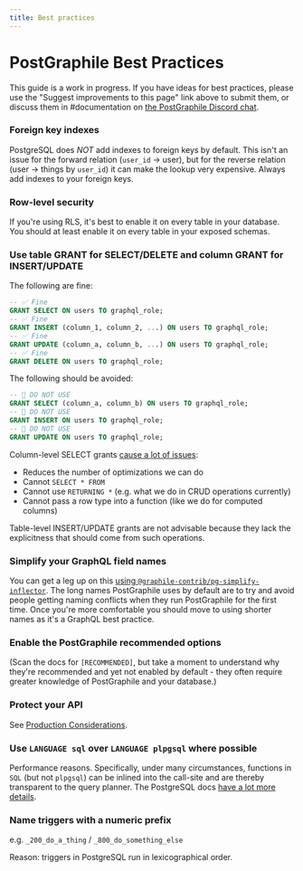```yaml
---
title: Best practices
---
```


# PostGraphile Best Practices

This guide is a work in progress. If you have ideas for best practices, please
use the "Suggest improvements to this page" link above to submit them, or
discuss them in #documentation on
[the PostGraphile Discord chat](http://discord.gg/graphile).

### Foreign key indexes

PostgreSQL does _NOT_ add indexes to foreign keys by default. This isn't an
issue for the forward relation (`user_id` → user), but for the reverse relation
(user → things by `user_id`) it can make the lookup very expensive. Always add
indexes to your foreign keys.

### Row-level security

If you're using RLS, it's best to enable it on every table in your database. You
should at least enable it on every table in your exposed schemas.

### Use table GRANT for SELECT/DELETE and column GRANT for INSERT/UPDATE

The following are fine:

```sql
-- ✅ Fine
GRANT SELECT ON users TO graphql_role;
-- ✅ Fine
GRANT INSERT (column_1, column_2, ...) ON users TO graphql_role;
-- ✅ Fine
GRANT UPDATE (column_a, column_b, ...) ON users TO graphql_role;
-- ✅ Fine
GRANT DELETE ON users TO graphql_role;
```

The following should be avoided:

```sql
-- 🛑 DO NOT USE
GRANT SELECT (column_a, column_b) ON users TO graphql_role;
-- 🛑 DO NOT USE
GRANT INSERT ON users TO graphql_role;
-- 🛑 DO NOT USE
GRANT UPDATE ON users TO graphql_role;
```

Column-level SELECT grants
[cause a lot of issues](./requirements#your-postgresql-database):

- Reduces the number of optimizations we can do
- Cannot `SELECT * FROM`
- Cannot use `RETURNING *` (e.g. what we do in CRUD operations currently)
- Cannot pass a row type into a function (like we do for computed columns)

Table-level INSERT/UPDATE grants are not advisable because they lack the
explicitness that should come from such operations.

### Simplify your GraphQL field names

You can get a leg up on this
[using `@graphile-contrib/pg-simplify-inflector`](https://github.com/graphile-contrib/pg-simplify-inflector).
The long names PostGraphile uses by default are to try and avoid people getting
naming conflicts when they run PostGraphile for the first time. Once you're more
comfortable you should move to using shorter names as it's a GraphQL best
practice.

### Enable the PostGraphile recommended options

(Scan the docs for `[RECOMMENDED]`, but take a moment to understand why they're
recommended and yet not enabled by default - they often require greater
knowledge of PostGraphile and your database.)

### Protect your API

See [Production Considerations](./production).

### Use `LANGUAGE sql` over `LANGUAGE plpgsql` where possible

Performance reasons. Specifically, under many circumstances, functions in `SQL`
(but not `plpgsql`) can be inlined into the call-site and are thereby
transparent to the query planner. The PostgreSQL docs
[have a lot more details](https://wiki.postgresql.org/wiki/Inlining_of_SQL_functions).

### Name triggers with a numeric prefix

e.g. `_200_do_a_thing` / `_800_do_something_else`

Reason: triggers in PostgreSQL run in lexicographical order.
